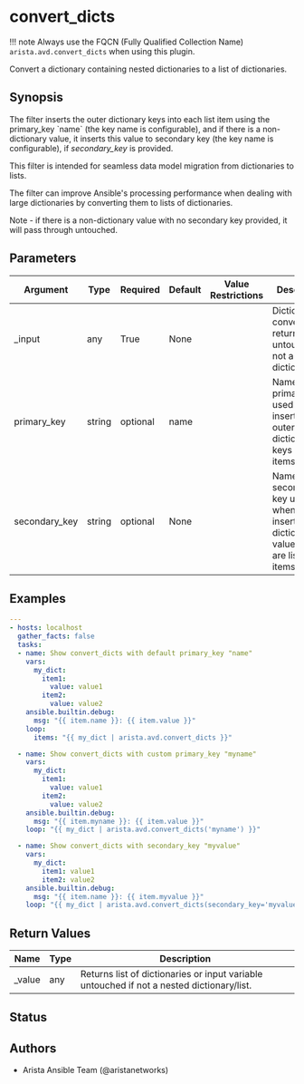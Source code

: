 # convert_dicts

!!! note
    Always use the FQCN (Fully Qualified Collection Name) `arista.avd.convert_dicts` when using this plugin.

Convert a dictionary containing nested dictionaries to a list of dictionaries.

## Synopsis

The filter inserts the outer dictionary keys into each list item using the primary\_key \`name\` \(the key name is configurable\), and if there is a non\-dictionary value, it inserts this value to secondary key \(the key name is configurable\), if <em>secondary\_key</em> is provided.

This filter is intended for seamless data model migration from dictionaries to lists.

The filter can improve Ansible\'s processing performance when dealing with large dictionaries by converting them to lists of dictionaries.

Note \- if there is a non\-dictionary value with no secondary key provided, it will pass through untouched.

## Parameters

| Argument | Type | Required | Default | Value Restrictions | Description |
| -------- | ---- | -------- | ------- | ------------------ | ----------- |
| _input | any | True | None |  | Dictionary to convert \- returned untouched if not a nested dictionary/list. |
| primary_key | string | optional | name |  | Name of the primary key used when inserting outer dictionary keys into items. |
| secondary_key | string | optional | None |  | Name of the secondary key used when inserting dictionary values which are list into items. |

## Examples

```yaml
---
- hosts: localhost
  gather_facts: false
  tasks:
  - name: Show convert_dicts with default primary_key "name"
    vars:
      my_dict:
        item1:
          value: value1
        item2:
          value: value2
    ansible.builtin.debug:
      msg: "{{ item.name }}: {{ item.value }}"
    loop:
      items: "{{ my_dict | arista.avd.convert_dicts }}"

  - name: Show convert_dicts with custom primary_key "myname"
    vars:
      my_dict:
        item1:
          value: value1
        item2:
          value: value2
    ansible.builtin.debug:
      msg: "{{ item.myname }}: {{ item.value }}"
    loop: "{{ my_dict | arista.avd.convert_dicts('myname') }}"

  - name: Show convert_dicts with secondary_key "myvalue"
    vars:
      my_dict:
        item1: value1
        item2: value2
    ansible.builtin.debug:
      msg: "{{ item.name }}: {{ item.myvalue }}"
    loop: "{{ my_dict | arista.avd.convert_dicts(secondary_key='myvalue') }}"
```

## Return Values

| Name | Type | Description |
| ---- | ---- | ----------- |
| _value | any | Returns list of dictionaries or input variable untouched if not a nested dictionary/list. |

## Status

## Authors

- Arista Ansible Team (@aristanetworks)
